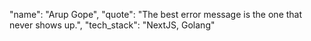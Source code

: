 "name": "Arup Gope",
"quote": "The best error message is the one that never shows up.",
"tech_stack": "NextJS, Golang"